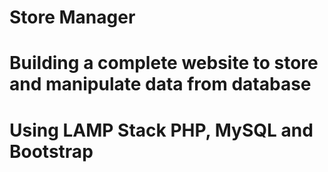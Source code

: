 # Store Manager
# Building a complete website to store and manipulate data from database
# Using LAMP Stack PHP, MySQL and Bootstrap
